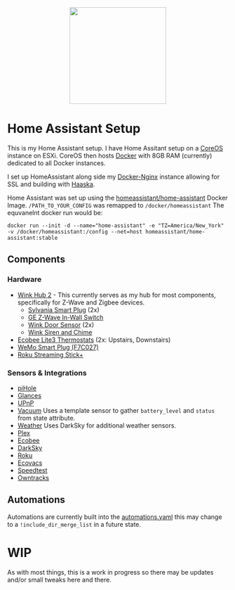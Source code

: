 <div align="center">
  <img src="https://raw.githubusercontent.com/home-assistant/home-assistant-assets/master/logo-pretty.png" height ="220" align="center">
</div>

# Home Assistant Setup

This is my Home Assistant setup. I have Home Assitant setup on a [CoreOS](https://coreos.com/) instance on ESXi. CoreOS then hosts [Docker](https://www.docker.com/) with 8GB RAM (currently) dedicated to all Docker instances.

I set up HomeAssistant along side my [Docker-Nginx](https://gitlab.com/gregdelima/docker-nginx) instance allowing for SSL and building with [Haaska](https://github.com/mike-grant/haaska).

Home Assistant was set up using the [homeassistant/home-assistant](https://hub.docker.com/r/homeassistant/home-assistant/) Docker Image. `/PATH_TO_YOUR_CONFIG` was remapped to `/docker/homeassistant` 
The equvanelnt docker run would be:

`docker run --init -d --name="home-assistant" -e "TZ=America/New_York" -v /docker/homeassistant:/config --net=host homeassistant/home-assistant:stable`

## Components

### Hardware

* [Wink Hub 2](https://www.wink.com/products/wink-hub-2/) - This currently serves as my hub for most components, specifically for Z-Wave and Zigbee devices.
  * [Sylvania Smart Plug](https://consumer.sylvania.com/our-products/smart/product-info/zigbee/sylvania-smart-zigbee-indoor-smart-plug/index.jsp) (2x)
  * [GE Z-Wave In-Wall Switch](https://byjasco.com/products/ge-z-wave-plus-wall-smart-switch-white-toggle)
  * [Wink Door Sensor](https://www.wink.com/products/wink-doorwindow-sensor/) (2x)
  * [Wink Siren and Chime](https://www.wink.com/products/wink-siren-and-chime/)
* [Ecobee Lite3 Thermostats](https://www.ecobee.com/ecobee3-lite/) (2x: Upstairs, Downstairs)
* [WeMo Smart Plug (F7C027)](https://www.belkin.com/us/Products/smarthome-iot/c/wemo/)
* [Roku Streaming Stick+](https://www.roku.com/products/streaming-stick-plus)

### Sensors & Integrations

* [piHole](https://www.home-assistant.io/components/pi_hole/)
* [Glances](https://www.home-assistant.io/components/glances/)
* [UPnP](https://www.home-assistant.io/components/upnp/)
* [Vacuum](https://www.home-assistant.io/components/template/) Uses a template sensor to gather `battery_level` and `status` from state attribute.
* [Weather](https://www.home-assistant.io/components/darksky/) Uses DarkSky for additional weather sensors.
* [Plex](https://www.home-assistant.io/components/plex/)
* [Ecobee](https://www.home-assistant.io/components/ecobee/)
* [DarkSky](https://www.home-assistant.io/components/darksky/)
* [Roku](https://www.home-assistant.io/components/roku/)
* [Ecovacs](https://www.home-assistant.io/components/ecovacs/)
* [Speedtest](https://www.home-assistant.io/components/speedtestdotnet/)
* [Owntracks](https://www.home-assistant.io/components/owntracks/)

## Automations
Automations are currently built into the [automations.yaml](https://gitlab.com/gregdelima/homeassistant/blob/master/automations.yaml) this may change to a `!include_dir_merge_list` in a future state.

# WIP
As with most things, this is a work in progress so there may be updates and/or small tweaks here and there.